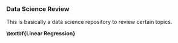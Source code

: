 ### Data Science Review

This is basically a data science repository to review certain topics. 

**\textbf{Linear Regression}**


